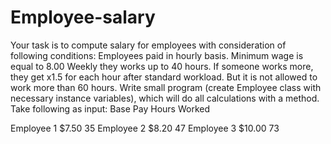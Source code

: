 # Employee-salary
 Your task is to compute salary for employees with consideration of following conditions:
Employees paid in hourly basis. Minimum wage is equal to 8.00
Weekly they works up to 40 hours. If someone works more, they get x1.5 for each hour after standard workload.
But it is not allowed to work more than 60 hours.
Write small program (create Employee class with necessary instance variables), which will do all calculations with a method.
Take following as input:
Base        Pay      Hours Worked

Employee 1 $7.50       35 
Employee 2 $8.20       47 
Employee 3 $10.00      73
